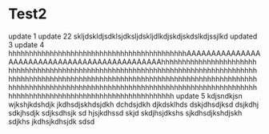 # Test2
update 1
update 22 skljdskldjsdklsjdksljdskljdlkdjskdjskdslkdjssjlkd
updated 3
update 4 hhhhhhhhhhhhhhhhhhhhhhhhhhhhhhhhhhhhhhhhhhhAAAAAAAAAAAAAAAAAAAAAAAAAAAAAAAAAAAAAAAAAAAAAAhhhhhhhhhhhhhhhhhhhhhhhhhhhhhhhhhhhhhhhhhhhhhhhhhhhhhhhhhhhhhhhhhhhhhhhhhhhhhhhhhhhhhhhhhhhhhhhhhhhhhhhhhhhhhhhhhhhhhhhhhhhhhhhhhhhhhhhhhhhhhhhhhhhhhhhhhhhhhhhhhhhhhhhhhhhhhhhhhhhhhhhhhhhhhhhhhhhhhhhhhhhhhhhhhhhhhhhhhhhhhhhhhhhhhhhhhhhhhhhhhhh
update 5 kdjsndkjsn wjkshjkdshdjk jkdhsdjskhdsjdkh  dchdsjdkh djkdsklhds dskjdhsdjksd dsjkdhj sdkjhsdjk sdjksdhsjk sd hjsjkdhssd skjd skdjhsjdkshs sjkdhsdjkshdjskh sdjkhs jkdhsjkdhsjdk sdsd


